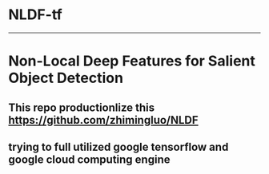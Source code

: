 # NLDF-tf

---

# Non-Local Deep Features for Salient Object Detection

## This repo productionlize this https://github.com/zhimingluo/NLDF

## trying to full utilized google tensorflow and google cloud computing engine
